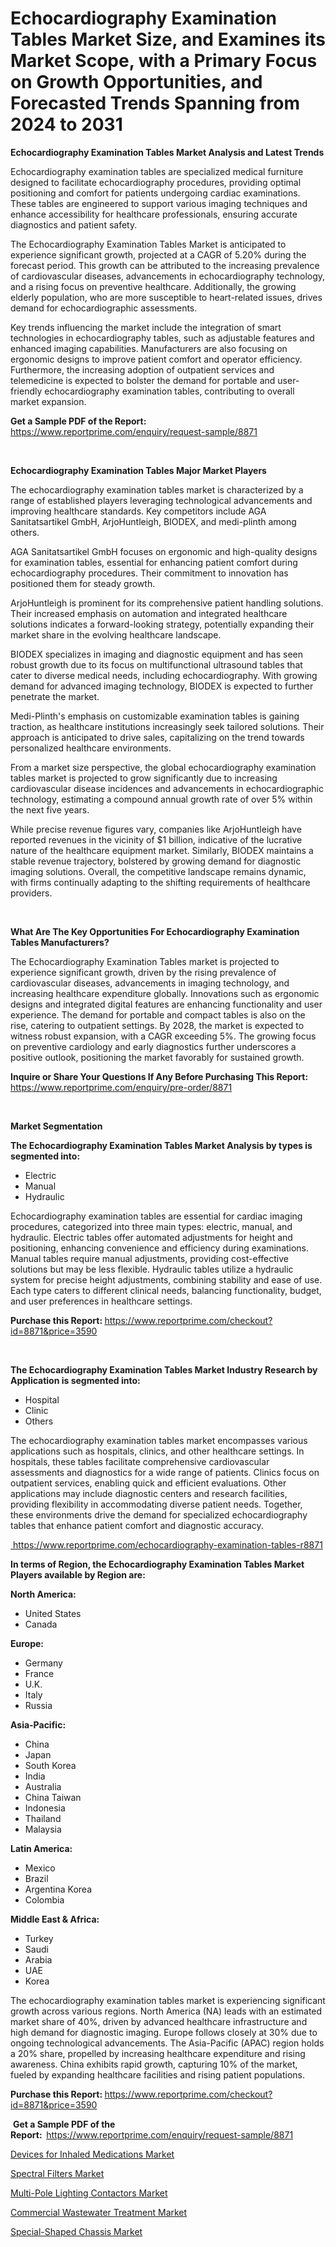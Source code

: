 <p><h1>Echocardiography Examination Tables Market Size, and Examines its Market Scope, with a Primary Focus on Growth Opportunities, and Forecasted Trends Spanning from 2024 to 2031</h1></p><p><strong>Echocardiography Examination Tables Market Analysis and Latest Trends</strong></p>
<p><p>Echocardiography examination tables are specialized medical furniture designed to facilitate echocardiography procedures, providing optimal positioning and comfort for patients undergoing cardiac examinations. These tables are engineered to support various imaging techniques and enhance accessibility for healthcare professionals, ensuring accurate diagnostics and patient safety.</p><p>The Echocardiography Examination Tables Market is anticipated to experience significant growth, projected at a CAGR of 5.20% during the forecast period. This growth can be attributed to the increasing prevalence of cardiovascular diseases, advancements in echocardiography technology, and a rising focus on preventive healthcare. Additionally, the growing elderly population, who are more susceptible to heart-related issues, drives demand for echocardiographic assessments.</p><p>Key trends influencing the market include the integration of smart technologies in echocardiography tables, such as adjustable features and enhanced imaging capabilities. Manufacturers are also focusing on ergonomic designs to improve patient comfort and operator efficiency. Furthermore, the increasing adoption of outpatient services and telemedicine is expected to bolster the demand for portable and user-friendly echocardiography examination tables, contributing to overall market expansion.</p></p>
<p><strong>Get a Sample PDF of the Report:&nbsp;</strong> <a href="https://www.reportprime.com/enquiry/request-sample/8871">https://www.reportprime.com/enquiry/request-sample/8871</a></p>
<p>&nbsp;</p>
<p><strong>Echocardiography Examination Tables Major Market Players</strong></p>
<p><p>The echocardiography examination tables market is characterized by a range of established players leveraging technological advancements and improving healthcare standards. Key competitors include AGA Sanitatsartikel GmbH, ArjoHuntleigh, BIODEX, and medi-plinth among others. </p><p>AGA Sanitatsartikel GmbH focuses on ergonomic and high-quality designs for examination tables, essential for enhancing patient comfort during echocardiography procedures. Their commitment to innovation has positioned them for steady growth.</p><p>ArjoHuntleigh is prominent for its comprehensive patient handling solutions. Their increased emphasis on automation and integrated healthcare solutions indicates a forward-looking strategy, potentially expanding their market share in the evolving healthcare landscape.</p><p>BIODEX specializes in imaging and diagnostic equipment and has seen robust growth due to its focus on multifunctional ultrasound tables that cater to diverse medical needs, including echocardiography. With growing demand for advanced imaging technology, BIODEX is expected to further penetrate the market.</p><p>Medi-Plinth's emphasis on customizable examination tables is gaining traction, as healthcare institutions increasingly seek tailored solutions. Their approach is anticipated to drive sales, capitalizing on the trend towards personalized healthcare environments.</p><p>From a market size perspective, the global echocardiography examination tables market is projected to grow significantly due to increasing cardiovascular disease incidences and advancements in echocardiographic technology, estimating a compound annual growth rate of over 5% within the next five years.</p><p>While precise revenue figures vary, companies like ArjoHuntleigh have reported revenues in the vicinity of $1 billion, indicative of the lucrative nature of the healthcare equipment market. Similarly, BIODEX maintains a stable revenue trajectory, bolstered by growing demand for diagnostic imaging solutions. Overall, the competitive landscape remains dynamic, with firms continually adapting to the shifting requirements of healthcare providers.</p></p>
<p>&nbsp;</p>
<p><strong>What Are The Key Opportunities For Echocardiography Examination Tables Manufacturers?</strong></p>
<p><p>The Echocardiography Examination Tables market is projected to experience significant growth, driven by the rising prevalence of cardiovascular diseases, advancements in imaging technology, and increasing healthcare expenditure globally. Innovations such as ergonomic designs and integrated digital features are enhancing functionality and user experience. The demand for portable and compact tables is also on the rise, catering to outpatient settings. By 2028, the market is expected to witness robust expansion, with a CAGR exceeding 5%. The growing focus on preventive cardiology and early diagnostics further underscores a positive outlook, positioning the market favorably for sustained growth.</p></p>
<p><strong>Inquire or Share Your Questions If Any Before Purchasing This Report:</strong> <a href="https://www.reportprime.com/enquiry/pre-order/8871">https://www.reportprime.com/enquiry/pre-order/8871</a></p>
<p>&nbsp;</p>
<p><strong>Market Segmentation</strong></p>
<p><strong>The Echocardiography Examination Tables Market Analysis by types is segmented into:</strong></p>
<p><ul><li>Electric</li><li>Manual</li><li>Hydraulic</li></ul></p>
<p><p>Echocardiography examination tables are essential for cardiac imaging procedures, categorized into three main types: electric, manual, and hydraulic. Electric tables offer automated adjustments for height and positioning, enhancing convenience and efficiency during examinations. Manual tables require manual adjustments, providing cost-effective solutions but may be less flexible. Hydraulic tables utilize a hydraulic system for precise height adjustments, combining stability and ease of use. Each type caters to different clinical needs, balancing functionality, budget, and user preferences in healthcare settings.</p></p>
<p><strong>Purchase this Report:&nbsp;</strong><a href="https://www.reportprime.com/checkout?id=8871&price=3590">https://www.reportprime.com/checkout?id=8871&price=3590</a></p>
<p>&nbsp;</p>
<p><strong>The Echocardiography Examination Tables Market Industry Research by Application is segmented into:</strong></p>
<p><ul><li>Hospital</li><li>Clinic</li><li>Others</li></ul></p>
<p><p>The echocardiography examination tables market encompasses various applications such as hospitals, clinics, and other healthcare settings. In hospitals, these tables facilitate comprehensive cardiovascular assessments and diagnostics for a wide range of patients. Clinics focus on outpatient services, enabling quick and efficient evaluations. Other applications may include diagnostic centers and research facilities, providing flexibility in accommodating diverse patient needs. Together, these environments drive the demand for specialized echocardiography tables that enhance patient comfort and diagnostic accuracy.</p></p>
<p><a href="https://www.reportprime.com/echocardiography-examination-tables-r8871">&nbsp;https://www.reportprime.com/echocardiography-examination-tables-r8871</a></p>
<p><strong>In terms of Region, the Echocardiography Examination Tables Market Players available by Region are:</strong></p>
<p>
    <p> <strong> North America: </strong>
        <ul>
            <li>United States</li>
            <li>Canada</li>
        </ul>
        </p> 
    <p> <strong> Europe: </strong>
        <ul>
            <li>Germany</li>
            <li>France</li>
            <li>U.K.</li>
            <li>Italy</li>
            <li>Russia</li>
        </ul>
        </p> 
    <p> <strong> Asia-Pacific: </strong>
        <ul>
            <li>China</li>
            <li>Japan</li>
            <li>South Korea</li>
            <li>India</li>
            <li>Australia</li>
            <li>China Taiwan</li>
            <li>Indonesia</li>
            <li>Thailand</li>
            <li>Malaysia</li>
        </ul>
        </p> 
    <p> <strong> Latin America: </strong>
        <ul>
            <li>Mexico</li>
            <li>Brazil</li>
            <li>Argentina Korea</li>
            <li>Colombia</li>
        </ul>
        </p> 
    <p> <strong> Middle East & Africa: </strong>
        <ul>
            <li>Turkey</li>
            <li>Saudi</li>
            <li>Arabia</li>
            <li>UAE</li>
            <li>Korea</li>
        </ul>
    </p>
    </p>
<p><p>The echocardiography examination tables market is experiencing significant growth across various regions. North America (NA) leads with an estimated market share of 40%, driven by advanced healthcare infrastructure and high demand for diagnostic imaging. Europe follows closely at 30% due to ongoing technological advancements. The Asia-Pacific (APAC) region holds a 20% share, propelled by increasing healthcare expenditure and rising awareness. China exhibits rapid growth, capturing 10% of the market, fueled by expanding healthcare facilities and rising patient populations.</p></p>
<p><strong>Purchase this Report: </strong><a href="https://www.reportprime.com/checkout?id=8871&price=3590">https://www.reportprime.com/checkout?id=8871&price=3590</a></p>
<p>&nbsp;<strong>Get a Sample PDF of the Report:&nbsp;&nbsp;</strong><a href="https://www.reportprime.com/enquiry/request-sample/8871">https://www.reportprime.com/enquiry/request-sample/8871</a></p>
<p><strong></strong></p>
<p><p><a href="https://github.com/bmorecock/Market-Research-Report-List-5/blob/main/devices-for-inhaled-medications-market.md">Devices for Inhaled Medications Market</a></p><p><a href="https://medium.com/@deborahwillis76/this-report-aims-to-provide-a-comprehensive-presentation-of-the-global-market-for-spectral-filters-d86d687eac96">Spectral Filters Market</a></p><p><a href="https://issuu.com/reportprime-2/docs/multi-pole-lighting-contactors-mark_c0558b207a471a">Multi-Pole Lighting Contactors Market</a></p><p><a href="https://www.linkedin.com/pulse/future-insights-commercial-wastewater-treatment-market-trends-hrmve?trackingId=CrNirQuaShePHoETtBHMEQ%3D%3D">Commercial Wastewater Treatment Market</a></p><p><a href="https://medium.com/@deborahwillis76/in-the-special-shaped-chassis-market-the-main-focus-is-on-keeping-costs-low-and-getting-the-most-4604fcfd3480">Special-Shaped Chassis Market</a></p></p>